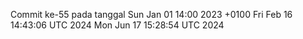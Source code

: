 Commit ke-55 pada tanggal Sun Jan 01 14:00 2023 +0100
Fri Feb 16 14:43:06 UTC 2024
Mon Jun 17 15:28:54 UTC 2024

